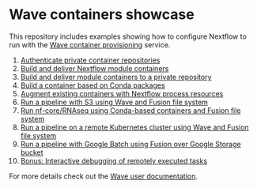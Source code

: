 # Wave containers showcase

This repository includes examples showing how to configure Nextflow
to run with the [Wave container provisioning](https://seqera.io/wave/) service.

1. [Authenticate private container repositories](example1/)
2. [Build and deliver Nextflow module containers](example2/)
3. [Build and deliver module containers to a private repository](example3/)
4. [Build a container based on Conda packages](example4/)
5. [Augment existing containers with Nextflow process resources](example5/)
6. [Run a pipeline with S3 using Wave and Fusion file system](example6/)
7. [Run nf-core/RNAseq using Conda-based containers and Fusion file system](example7/)
8. [Run a pipeline on a remote Kubernetes cluster using Wave and Fusion file system](example8)
9. [Run a pipeline with Google Batch using Fusion over Google Storage bucket](example9)
10. [Bonus: Interactive debugging of remotely executed tasks](example10)

For more details check out the [Wave user documentation](https://www.nextflow.io/docs/latest/wave.html).

